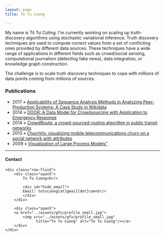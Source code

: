 ```yaml
---
layout: page
title: To Tu Cuong

---
```


<p>My name is Tô Tự Cường. I'm currently working on scaling up truth-discovery algorithms using stochastic variational inference. Truth discovery techniques are used to compute correct values from a set of conflicting ones provided by different data sources. These techniques have a wide range of applications in different fields such as crowd/social sensing, computational journalism (detecting fake news), data integration, or knowledge graph construction.

The challenge is to scale truth discovery techniques to cope with millions of data points coming from millions of sources. 

</p>

<h3>Publications</h3>
  <ul class="posts">
        <li><span>2017</span> &raquo; <a href="https://link.springer.com/chapter/10.1007/978-3-319-47874-6_11">Applicability of Sequence Analysis Methods in Analyzing Peer-Production Systems: A Case Study in Wikidata</a></li>
        <li><span>2014</span> &raquo; <a href="https://link.springer.com/chapter/10.1007/978-3-319-19743-2_37">DOOR: A Data Model for Crowdsourcing with Application to Emergency Response</a></li>
        <li><span>2014</span> &raquo; <a href="http://dl.acm.org/citation.cfm?doid=2534732.2534738">CrowdRoute: a crowd-sourced routing algorithm in public transit networks</a></li>
        <li><span>2013</span> &raquo; <a href="http://dl.acm.org/citation.cfm?doid=2492517.2500274">ChurnVis: visualizing mobile telecommunications churn on a social network with attributes</a></li>
        <li><span>2009</span> &raquo; <a href="./documents/master_thesis.pdf">Visualization of Large Process Models"</a></li>
  </ul>

---

<div class="container">
<h4><a name="contact"></a>Contact</h4>

    <div class="row-fluid">
        <div class="span5">
            To Tu Cuong<br/>

            <div id="hide_email">
            Email: totucuong[at]gmail[dot]com<br/>
            </div>
        </div>

        <div class="span5">
        <a href="../assets/gfx/profile_small.jpg">
            <img src="../assets/gfx/profile_small.jpg"
                  title="To Tu Cuong" alt="To Tu Cuong"/></a>
        </div>
    </div>
</div>